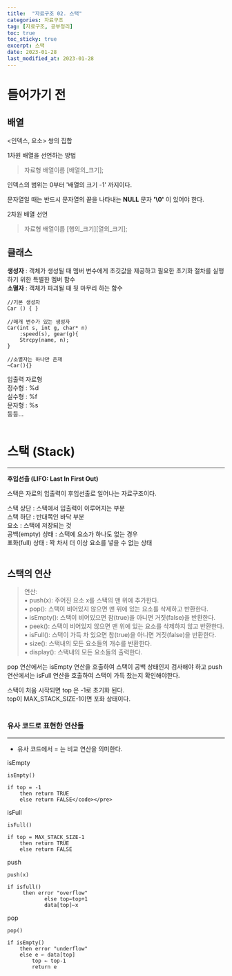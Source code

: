 ```yaml
---
title:  "자료구조 02. 스택"
categories: 자료구조
tag: [자료구조, 공부정리]
toc: true
toc_sticky: true
excerpt: 스택
date: 2023-01-28
last_modified_at: 2023-01-28
---
```

# 들어가기 전

## 배열
<인덱스, 요소> 쌍의 집합   

1차원 배열을 선언하는 방법
>자료형 배열이름 [배열의_크기];

인덱스의 범위는 0부터 '배열의 크기 -1' 까지이다.

문자열일 때는 반드시 문자열의 끝을 나타내는 **NULL** 문자 **'\0'** 이 있어야 한다.

2차원 배열 선언
>자료형 배열이름 [행의_크기][열의_크기];

## 클래스
**생성자** : 객체가 생성될 때 멤버 변수에게 초깃값을 제공하고 필요한 초기화 절차를 실행하기 위한 특별한 멤버 함수   
**소멸자** : 객체가 파괴될 때 뒷 마무리 하는 함수

    //기본 생성자
    Car () { }

    //매개 변수가 있는 생성자
    Car(int s, int g, char* n)
	    :speed(s), gear(g){			
		Strcpy(name, n);
    }

    //소멸자는 하나만 존재
    ~Car(){}

입출력 자료형   
정수형 : %d   
실수형 : %f   
문자형 : %s     
등등...
<br/><br/>

# 스택 (Stack)
---
**후입선출 (LIFO: Last In First Out)**   

스택은 자료의 입출력이 후입선출로 일어나는 자료구조이다.

스택 상단 : 스택에서 입출력이 이루어지는 부분   
스택 하단 : 반대쪽인 바닥 부분   
요소 : 스택에 저장되는 것   
공백(empty) 상태 : 스택에 요소가 하나도 없는 경우   
포화(full) 상태 : 꽉 차서 더 이상 요소를 넣을 수 없는 상태
<br/><br/>

## 스택의 연산
>연산:   
 ▪ push(x): 주어진 요소 x를 스택의 맨 위에 추가한다.   
 ▪ pop(): 스택이 비어있지 않으면 맨 위에 있는 요소를 삭제하고 반환한다.   
 ▪ isEmpty(): 스택이 비어있으면 참(true)을 아니면 거짓(false)을 반환한다.   
 ▪ peek(): 스택이 비어있지 않으면 맨 위에 있는 요소를 삭제하지 않고 반환한다.   
 ▪ isFull(): 스택이 가득 차 있으면 참(true)을 아니면 거짓(false)을 반환한다.   
 ▪ size(): 스택내의 모든 요소들의 개수를 반환한다.   
 ▪ display(): 스택내의 모든 요소들의 출력한다.   



 pop 연산에서는 isEmpty 연산을 호출하여 스택이 공백 상태인지 검사해야 하고  push 연산에서는  isFull 연산을 호출하여 스택이 가득 찼는지 확인해야한다.

 스택이 처음 시작되면 top 은 -1로 초기화 된다.   
 top이 MAX_STACK_SIZE-1이면 포화 상태이다.
<br/><br/>

### 유사 코드로 표현한 연산들
---
* 유사 코드에서 = 는 비교 연산을 의미한다.   
  
isEmpty

    isEmpty()

    if top = -1
        then return TRUE
        else return FALSE</code></pre>

isFull

    isFull()

    if top = MAX_STACK_SIZE-1
        then return TRUE
        else return FALSE

push

    push(x) 

    if isfull()
         then error "overflow" 
                else top←top+1 
                data[top]←x

pop

    pop()

    if isEmpty()
        then error "underflow"
        else e ← data[top]
            top ← top-1
            return e

